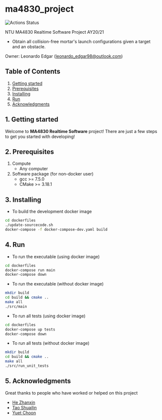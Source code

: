 # ma4830_project
![Actions Status](https://github.com/leonardoedgar/ma4830_project/workflows/Continuous%20Integration%20(CI)/badge.svg?branch=develop)

NTU MA4830 Realtime Software Project AY20/21
* Obtain all collision-free mortar's launch configurations given a target and an obstacle. 

Owner: Leonardo Edgar (leonardo_edgar98@outlook.com)

## Table of Contents

   1. [Getting started](#markdown-header-1-getting-started)
   2. [Prerequisites](#markdown-header-2-prerequisites)
   3. [Installing](#markdown-header-3-installing)
   4. [Run](#markdown-header-4-run)
   5. [Acknowledgments](#markdown-header-5-acknowledgments)

## 1. Getting started

Welcome to **MA4830 Realtime Software** project! There are just a few steps to get you started with developing!

## 2. Prerequisites

1. Compute
    * Any computer
2. Software package (for non-docker user)
    * gcc >= 7.5.0
    * CMake >= 3.18.1

## 3. Installing

* To build the development docker image
```bash
cd dockerfiles
./update-sourcecode.sh
docker-compose -f docker-compose-dev.yaml build
```

## 4. Run

* To run the executable (using docker image)
```bash
cd dockerfiles
docker-compose run main
docker-compose down
```

* To run the executable (without docker image)
```bash
mkdir build
cd build && cmake ..
make all
./src/main
```

* To run all tests (using docker image)
```bash
cd dockerfiles
docker-compose up tests
docker-compose down
```

* To run all tests (without docker image)
```bash
mkdir build
cd build && cmake ..
make all
./src/run_unit_tests
```

## 5. Acknowledgments

Great thanks to people who have worked or helped on this project
* [He Zhanxin](https://github.com/HoraN1)
* [Tao Shuailin](https://github.com/MENGH1)
* [Yuet Choon](https://github.com/yuetchoon)
